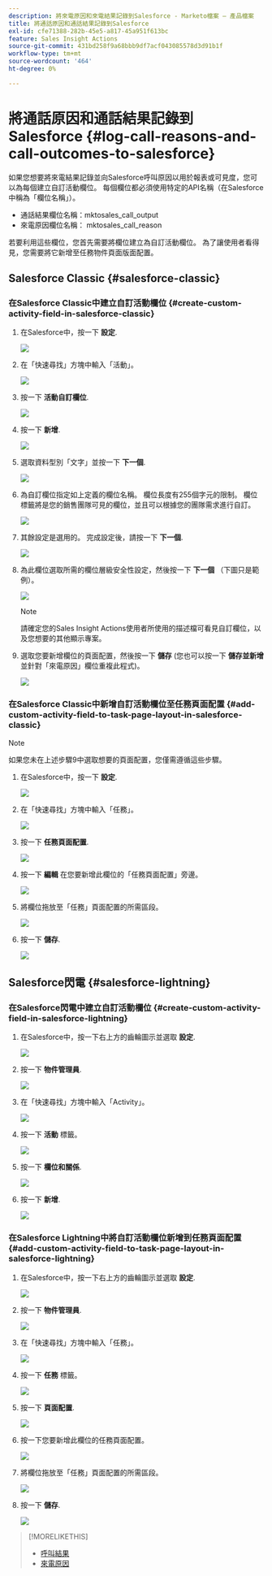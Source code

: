 ```yaml
---
description: 將來電原因和來電結果記錄到Salesforce - Marketo檔案 — 產品檔案
title: 將通話原因和通話結果記錄到Salesforce
exl-id: cfe71388-282b-45e5-a817-45a951f613bc
feature: Sales Insight Actions
source-git-commit: 431bd258f9a68bbb9df7acf043085578d3d91b1f
workflow-type: tm+mt
source-wordcount: '464'
ht-degree: 0%

---
```


# 將通話原因和通話結果記錄到Salesforce {#log-call-reasons-and-call-outcomes-to-salesforce}

如果您想要將來電結果記錄並向Salesforce呼叫原因以用於報表或可見度，您可以為每個建立自訂活動欄位。 每個欄位都必須使用特定的API名稱（在Salesforce中稱為「欄位名稱」）。

* 通話結果欄位名稱：mktosales_call_output
* 來電原因欄位名稱： mktosales_call_reason

若要利用這些欄位，您首先需要將欄位建立為自訂活動欄位。 為了讓使用者看得見，您需要將它新增至任務物件頁面版面配置。

## Salesforce Classic {#salesforce-classic}

### 在Salesforce Classic中建立自訂活動欄位  {#create-custom-activity-field-in-salesforce-classic}

1. 在Salesforce中，按一下 **設定**.

   ![](assets/log-call-reasons-and-call-outcomes-to-salesforce-1.png)

1. 在「快速尋找」方塊中輸入「活動」。

   ![](assets/log-call-reasons-and-call-outcomes-to-salesforce-2.png)

1. 按一下 **活動自訂欄位**.

   ![](assets/log-call-reasons-and-call-outcomes-to-salesforce-3.png)

1. 按一下 **新增**.

   ![](assets/log-call-reasons-and-call-outcomes-to-salesforce-4.png)

1. 選取資料型別「文字」並按一下 **下一個**.

   ![](assets/log-call-reasons-and-call-outcomes-to-salesforce-5.png)

1. 為自訂欄位指定如上定義的欄位名稱。 欄位長度有255個字元的限制。 欄位標籤將是您的銷售團隊可見的欄位，並且可以根據您的團隊需求進行自訂。

   ![](assets/log-call-reasons-and-call-outcomes-to-salesforce-6.png)

1. 其餘設定是選用的。 完成設定後，請按一下 **下一個**.

   ![](assets/log-call-reasons-and-call-outcomes-to-salesforce-7.png)

1. 為此欄位選取所需的欄位層級安全性設定，然後按一下 **下一個** （下圖只是範例）。

   ![](assets/log-call-reasons-and-call-outcomes-to-salesforce-8.png)

   >[!NOTE]
   >
   >請確定您的Sales Insight Actions使用者所使用的描述檔可看見自訂欄位，以及您想要的其他顯示專案。

1. 選取您要新增欄位的頁面配置，然後按一下 **儲存** (您也可以按一下 **儲存並新增** 並針對「來電原因」欄位重複此程式)。

   ![](assets/log-call-reasons-and-call-outcomes-to-salesforce-9.png)

### 在Salesforce Classic中新增自訂活動欄位至任務頁面配置 {#add-custom-activity-field-to-task-page-layout-in-salesforce-classic}

>[!NOTE]
>
>如果您未在上述步驟9中選取想要的頁面配置，您僅需遵循這些步驟。

1. 在Salesforce中，按一下 **設定**.

   ![](assets/log-call-reasons-and-call-outcomes-to-salesforce-10.png)

1. 在「快速尋找」方塊中輸入「任務」。

   ![](assets/log-call-reasons-and-call-outcomes-to-salesforce-11.png)

1. 按一下 **任務頁面配置**.

   ![](assets/log-call-reasons-and-call-outcomes-to-salesforce-12.png)

1. 按一下 **編輯** 在您要新增此欄位的「任務頁面配置」旁邊。

   ![](assets/log-call-reasons-and-call-outcomes-to-salesforce-13.png)

1. 將欄位拖放至「任務」頁面配置的所需區段。

   ![](assets/log-call-reasons-and-call-outcomes-to-salesforce-14.png)

1. 按一下 **儲存**.

   ![](assets/log-call-reasons-and-call-outcomes-to-salesforce-15.png)

## Salesforce閃電 {#salesforce-lightning}

### 在Salesforce閃電中建立自訂活動欄位 {#create-custom-activity-field-in-salesforce-lightning}

1. 在Salesforce中，按一下右上方的齒輪圖示並選取 **設定**.

   ![](assets/log-call-reasons-and-call-outcomes-to-salesforce-16.png)

1. 按一下 **物件管理員**.

   ![](assets/log-call-reasons-and-call-outcomes-to-salesforce-17.png)

1. 在「快速尋找」方塊中輸入「Activity」。

   ![](assets/log-call-reasons-and-call-outcomes-to-salesforce-18.png)

1. 按一下 **活動** 標籤。

   ![](assets/log-call-reasons-and-call-outcomes-to-salesforce-19.png)

1. 按一下 **欄位和關係**.

   ![](assets/log-call-reasons-and-call-outcomes-to-salesforce-20.png)

1. 按一下 **新增**.

   ![](assets/log-call-reasons-and-call-outcomes-to-salesforce-21.png)

### 在Salesforce Lightning中將自訂活動欄位新增到任務頁面配置 {#add-custom-activity-field-to-task-page-layout-in-salesforce-lightning}

1. 在Salesforce中，按一下右上方的齒輪圖示並選取 **設定**.

   ![](assets/log-call-reasons-and-call-outcomes-to-salesforce-22.png)

1. 按一下 **物件管理員**.

   ![](assets/log-call-reasons-and-call-outcomes-to-salesforce-23.png)

1. 在「快速尋找」方塊中輸入「任務」。

   ![](assets/log-call-reasons-and-call-outcomes-to-salesforce-24.png)

1. 按一下 **任務** 標籤。

   ![](assets/log-call-reasons-and-call-outcomes-to-salesforce-25.png)

1. 按一下 **頁面配置**.

   ![](assets/log-call-reasons-and-call-outcomes-to-salesforce-26.png)

1. 按一下您要新增此欄位的任務頁面配置。

   ![](assets/log-call-reasons-and-call-outcomes-to-salesforce-27.png)

1. 將欄位拖放至「任務」頁面配置的所需區段。

   ![](assets/log-call-reasons-and-call-outcomes-to-salesforce-28.png)

1. 按一下 **儲存**.

   ![](assets/log-call-reasons-and-call-outcomes-to-salesforce-29.png)

>[!MORELIKETHIS]
>
>* [呼叫結果](/help/marketo/product-docs/marketo-sales-insight/actions/phone/call-outcomes.md)
>* [來電原因](/help/marketo/product-docs/marketo-sales-insight/actions/phone/call-reasons.md)
